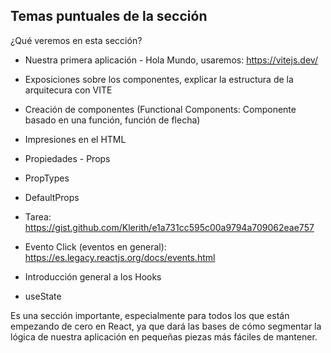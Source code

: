 ## Temas puntuales de la sección
¿Qué veremos en esta sección?

- Nuestra primera aplicación - Hola Mundo, usaremos: https://vitejs.dev/

- Exposiciones sobre los componentes, explicar la estructura de la arquitecura con VITE

- Creación de componentes (Functional Components: Componente basado en una función, función de flecha)

- Impresiones en el HTML

- Propiedades - Props

- PropTypes

- DefaultProps

- Tarea: https://gist.github.com/Klerith/e1a731cc595c00a9794a709062eae757

- Evento Click (eventos en general): https://es.legacy.reactjs.org/docs/events.html

- Introducción general a los Hooks

- useState

Es una sección importante, especialmente para todos los que están empezando de cero en React, ya que dará las bases de cómo segmentar la lógica de nuestra aplicación en pequeñas piezas más fáciles de mantener.